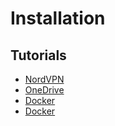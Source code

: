 # Installation

## Tutorials

* [NordVPN](https://www.fosslinux.com/4150/how-to-install-openvpn-to-connect-to-nordvpn-in-ubuntu.htm)
* [OneDrive](https://medium.com/@glmdev/onedrive-sync-for-linux-ubuntu-2bcbf6777ee4)
* [Docker](https://medium.com/@Grigorkh/how-to-install-docker-on-ubuntu-19-04-7ccfeda5935)
* [Docker](https://docs.docker.com/install/linux/linux-postinstall/)

